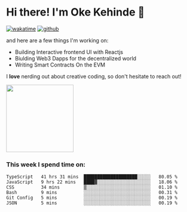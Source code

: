 # Hi there! I'm Oke Kehinde :cowboy_hat_face:

[![wakatime](https://wakatime.com/badge/user/5f3f42a0-7b4f-4c4b-b2da-012c5ac2fa62.svg)](https://wakatime.com/@5f3f42a0-7b4f-4c4b-b2da-012c5ac2fa62)
[![github](https://img.shields.io/github/followers/okeken?logo=github&style=plastic)](https://github.com/okeken?tab=followers)

and here are a few things I'm working on:

- Building Interactive frontend UI with Reactjs
- Biulding Web3 Dapps for the decentralized world
- Writing Smart Contracts On the EVM

I **love** nerding out about creative coding, so don't hesitate to reach out!


<img height="180em" src="https://github-readme-stats.vercel.app/api?username=okeken&show_icons=true&hide_border=true&&count_private=true&include_all_commits=true" />

### This week I spend time on:

<!--START_SECTION:waka-->

```text
TypeScript   41 hrs 31 mins  ████████████████████░░░░░   80.05 %
JavaScript   9 hrs 22 mins   ████▓░░░░░░░░░░░░░░░░░░░░   18.06 %
CSS          34 mins         ▒░░░░░░░░░░░░░░░░░░░░░░░░   01.10 %
Bash         9 mins          ░░░░░░░░░░░░░░░░░░░░░░░░░   00.31 %
Git Config   5 mins          ░░░░░░░░░░░░░░░░░░░░░░░░░   00.19 %
JSON         5 mins          ░░░░░░░░░░░░░░░░░░░░░░░░░   00.19 %
```

<!--END_SECTION:waka-->
